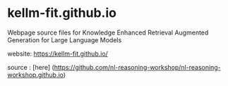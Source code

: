 # kellm-fit.github.io
Webpage source files for Knowledge Enhanced Retrieval Augmented Generation for Large Language Models

website: https://kellm-fit.github.io/

source : [here] (https://github.com/nl-reasoning-workshop/nl-reasoning-workshop.github.io) 

